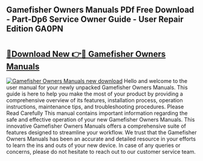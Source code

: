 ## Gamefisher Owners Manuals PDf Free Download - Part-Dp6 Service Owner Guide - User Repair Edition GA0PN

# <h2><a href="http://bc72555.oget.top/?id=Gamefisher+Owners+Manuals">🔗Download New 👉🔴 Gamefisher Owners Manuals</a></h2>

[![Gamefisher Owners Manuals new download](https://i.imgur.com/5g1atiW.png)](http://bc72555.oget.top/?id=Gamefisher+Owners+Manuals)
Hello and welcome to the user manual for your newly unpacked Gamefisher Owners Manuals. This guide is here to help you make the most of your product by providing a comprehensive overview of its features, installation process, operation instructions, maintenance tips, and troubleshooting procedures. Please Read Carefully This manual contains important information regarding the safe and effective operation of your new Gamefisher Owners Manuals. This innovative Gamefisher Owners Manuals offers a comprehensive suite of features designed to streamline your workflow. We trust that the Gamefisher Owners Manuals has been an accurate and detailed resource in your efforts to learn the ins and outs of your new device. In case of any queries or concerns, please do not hesitate to reach out to our customer service team.
